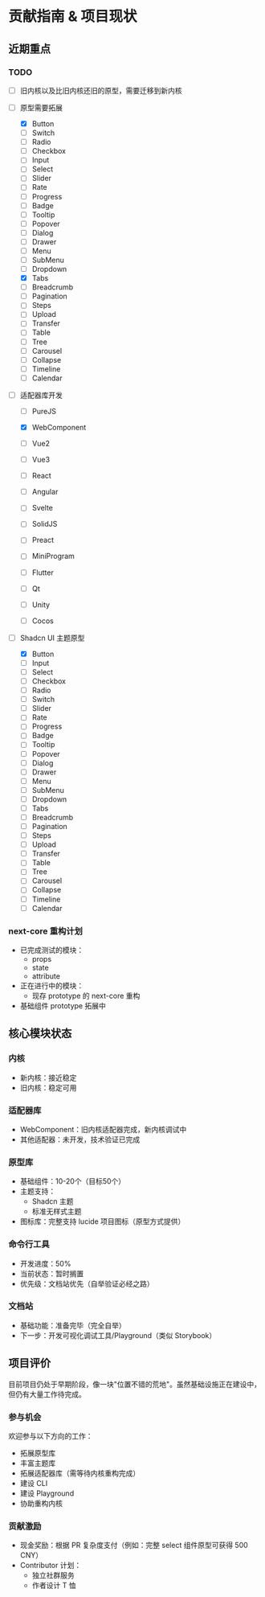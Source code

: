 # 贡献指南 & 项目现状

## 近期重点

### TODO

- [ ] 旧内核以及比旧内核还旧的原型，需要迁移到新内核
- [ ] 原型需要拓展

  - [x] Button
  - [ ] Switch
  - [ ] Radio
  - [ ] Checkbox
  - [ ] Input
  - [ ] Select
  - [ ] Slider
  - [ ] Rate
  - [ ] Progress
  - [ ] Badge
  - [ ] Tooltip
  - [ ] Popover
  - [ ] Dialog
  - [ ] Drawer
  - [ ] Menu
  - [ ] SubMenu
  - [ ] Dropdown
  - [x] Tabs
  - [ ] Breadcrumb
  - [ ] Pagination
  - [ ] Steps
  - [ ] Upload
  - [ ] Transfer
  - [ ] Table
  - [ ] Tree
  - [ ] Carousel
  - [ ] Collapse
  - [ ] Timeline
  - [ ] Calendar

- [ ] 适配器库开发

  - [ ] PureJS
  - [x] WebComponent
  - [ ] Vue2
  - [ ] Vue3
  - [ ] React
  - [ ] Angular
  - [ ] Svelte
  - [ ] SolidJS
  - [ ] Preact
  - [ ] MiniProgram

  - [ ] Flutter
  - [ ] Qt
  - [ ] Unity
  - [ ] Cocos

- [ ] Shadcn UI 主题原型
  - [x] Button
  - [ ] Input
  - [ ] Select
  - [ ] Checkbox
  - [ ] Radio
  - [ ] Switch
  - [ ] Slider
  - [ ] Rate
  - [ ] Progress
  - [ ] Badge
  - [ ] Tooltip
  - [ ] Popover
  - [ ] Dialog
  - [ ] Drawer
  - [ ] Menu
  - [ ] SubMenu
  - [ ] Dropdown
  - [ ] Tabs
  - [ ] Breadcrumb
  - [ ] Pagination
  - [ ] Steps
  - [ ] Upload
  - [ ] Transfer
  - [ ] Table
  - [ ] Tree
  - [ ] Carousel
  - [ ] Collapse
  - [ ] Timeline
  - [ ] Calendar

### next-core 重构计划

- 已完成测试的模块：
  - props
  - state
  - attribute
- 正在进行中的模块：
  - 现存 prototype 的 next-core 重构
- 基础组件 prototype 拓展中

## 核心模块状态

### 内核

- 新内核：接近稳定
- 旧内核：稳定可用

### 适配器库

- WebComponent：旧内核适配器完成，新内核调试中
- 其他适配器：未开发，技术验证已完成

### 原型库

- 基础组件：10-20个（目标50个）
- 主题支持：
  - Shadcn 主题
  - 标准无样式主题
- 图标库：完整支持 lucide 项目图标（原型方式提供）

### 命令行工具

- 开发进度：50%
- 当前状态：暂时搁置
- 优先级：文档站优先（自举验证必经之路）

### 文档站

- 基础功能：准备完毕（完全自举）
- 下一步：开发可视化调试工具/Playground（类似 Storybook）

## 项目评价

目前项目仍处于早期阶段，像一块"位置不错的荒地"。虽然基础设施正在建设中，但仍有大量工作待完成。

### 参与机会

欢迎参与以下方向的工作：

- 拓展原型库
- 丰富主题库
- 拓展适配器库（需等待内核重构完成）
- 建设 CLI
- 建设 Playground
- 协助重构内核

### 贡献激励

- 现金奖励：根据 PR 复杂度支付（例如：完整 select 组件原型可获得 500 CNY）
- Contributor 计划：
  - 独立社群服务
  - 作者设计 T 恤
